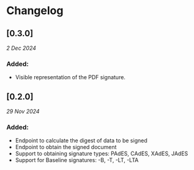# Changelog

## [0.3.0]

_2 Dec 2024_

### Added:
-  Visible representation of the PDF signature.

## [0.2.0]

_29 Nov 2024_

### Added:
- Endpoint to calculate the digest of data to be signed
- Endpoint to obtain the signed document
- Support to obtaining signature types: PAdES, CAdES, XAdES, JAdES
- Support for Baseline signatures: -B, -T, -LT, -LTA

